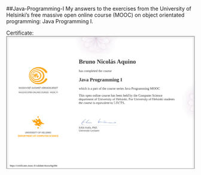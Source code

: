 ##Java-Programming-I
My answers to the exercises from the University of Helsinki’s free massive open online course (MOOC) on object orientated programming: Java Programming I.

Certificate:
![Certificado Java Programming I - MOOC.fi](https://github.com/aquinobn/mooc-java-programming-i/blob/main/certificate-java-programming-i.png)
